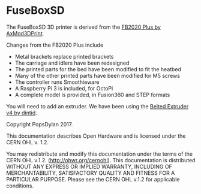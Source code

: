 # FuseBoxSD

The FuseBoxSD 3D printer is derived from the [FB2020 Plus by AxMod3DPrint]( https://github.com/AxMod3DPrint/FB2020 ). 

Changes from the FB2020 Plus include
* Metal brackets replace printed brackets
* The carriage and idlers have been redesigned
* The printed parts for the bed have been modified to fit the heatbed
* Many of the other printed parts have been modified for M5 screws
* The controller runs Smoothieware
* A Raspberry Pi 3 is included, for OctoPi
* A complete model is provided, in Fusion360 and STEP formats

You will need to add an extruder. We have been using the [Belted Extruder v4 by dintid]( https://www.thingiverse.com/thing:2527297 ).



Copyright PopsDylan 2017.

This documentation describes Open Hardware and is licensed under the CERN OHL v. 1.2.

You may redistribute and modify this documentation under the terms of the CERN OHL v.1.2. (http://ohwr.org/cernohl). This documentation is distributed WITHOUT ANY EXPRESS OR IMPLIED WARRANTY, INCLUDING OF MERCHANTABILITY, SATISFACTORY QUALITY AND FITNESS FOR A PARTICULAR PURPOSE. Please see the CERN OHL v.1.2 for applicable conditions.

